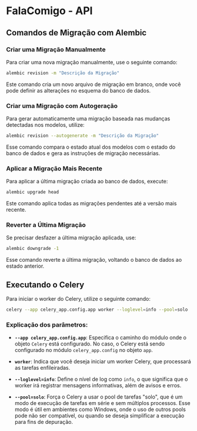 # FalaComigo - API

## Comandos de Migração com Alembic

### Criar uma Migração Manualmente

Para criar uma nova migração manualmente, use o seguinte comando:

```bash
alembic revision -m "Descrição da Migração"
```

Este comando cria um novo arquivo de migração em branco, onde você pode definir as alterações no esquema do banco de dados.

### Criar uma Migração com Autogeração

Para gerar automaticamente uma migração baseada nas mudanças detectadas nos modelos, utilize:

```bash
alembic revision --autogenerate -m "Descrição da Migração"
```

Esse comando compara o estado atual dos modelos com o estado do banco de dados e gera as instruções de migração necessárias.

### Aplicar a Migração Mais Recente

Para aplicar a última migração criada ao banco de dados, execute:

```bash
alembic upgrade head
```

Este comando aplica todas as migrações pendentes até a versão mais recente.

### Reverter a Última Migração

Se precisar desfazer a última migração aplicada, use:

```bash
alembic downgrade -1
```

Esse comando reverte a última migração, voltando o banco de dados ao estado anterior.

## Executando o Celery

Para iniciar o worker do Celery, utilize o seguinte comando:

```bash
celery --app celery_app.config.app worker --loglevel=info --pool=solo
```

### Explicação dos parâmetros:

- **`--app celery_app.config.app`**: Especifica o caminho do módulo onde o objeto `Celery` está configurado. No caso, o Celery está sendo configurado no módulo `celery_app.config` no objeto `app`.
- **`worker`**: Indica que você deseja iniciar um worker Celery, que processará as tarefas enfileiradas.

- **`--loglevel=info`**: Define o nível de log como `info`, o que significa que o worker irá registrar mensagens informativas, além de avisos e erros.

- **`--pool=solo`**: Força o Celery a usar o pool de tarefas "solo", que é um modo de execução de tarefas em série e sem múltiplos processos. Esse modo é útil em ambientes como Windows, onde o uso de outros pools pode não ser compatível, ou quando se deseja simplificar a execução para fins de depuração.
